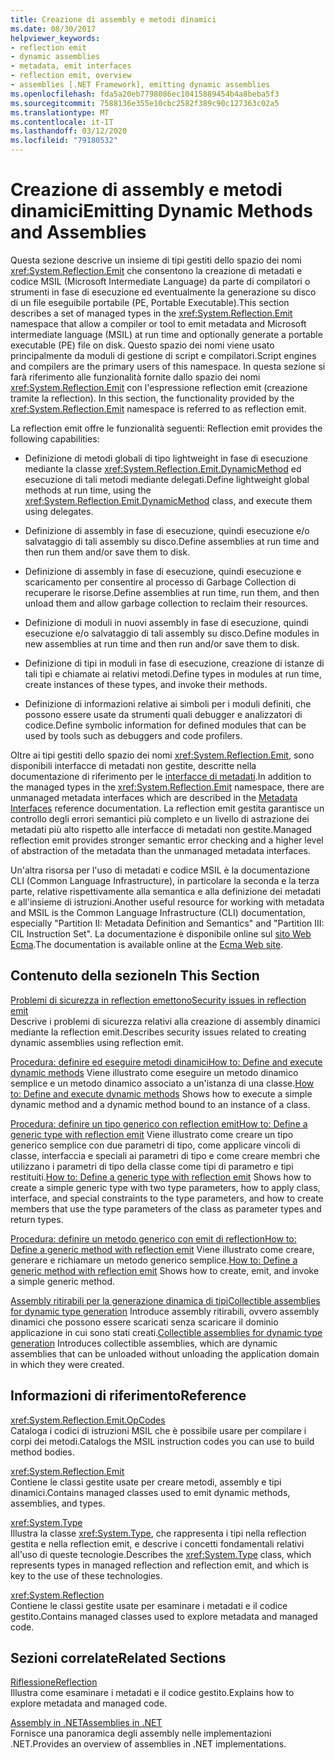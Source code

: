 ```yaml
---
title: Creazione di assembly e metodi dinamici
ms.date: 08/30/2017
helpviewer_keywords:
- reflection emit
- dynamic assemblies
- metadata, emit interfaces
- reflection emit, overview
- assemblies [.NET Framework], emitting dynamic assemblies
ms.openlocfilehash: fda5a20eb7798086ec10415889454b4a8beba5f3
ms.sourcegitcommit: 7588136e355e10cbc2582f389c90c127363c02a5
ms.translationtype: MT
ms.contentlocale: it-IT
ms.lasthandoff: 03/12/2020
ms.locfileid: "79180532"
---
```

# <a name="emitting-dynamic-methods-and-assemblies"></a><span data-ttu-id="34eee-102">Creazione di assembly e metodi dinamici</span><span class="sxs-lookup"><span data-stu-id="34eee-102">Emitting Dynamic Methods and Assemblies</span></span>

<span data-ttu-id="34eee-103">Questa sezione descrive un insieme di tipi gestiti dello spazio dei nomi <xref:System.Reflection.Emit> che consentono la creazione di metadati e codice MSIL (Microsoft Intermediate Language) da parte di compilatori o strumenti in fase di esecuzione ed eventualmente la generazione su disco di un file eseguibile portabile (PE, Portable Executable).</span><span class="sxs-lookup"><span data-stu-id="34eee-103">This section describes a set of managed types in the <xref:System.Reflection.Emit> namespace that allow a compiler or tool to emit metadata and Microsoft intermediate language (MSIL) at run time and optionally generate a portable executable (PE) file on disk.</span></span> <span data-ttu-id="34eee-104">Questo spazio dei nomi viene usato principalmente da moduli di gestione di script e compilatori.</span><span class="sxs-lookup"><span data-stu-id="34eee-104">Script engines and compilers are the primary users of this namespace.</span></span> <span data-ttu-id="34eee-105">In questa sezione si farà riferimento alle funzionalità fornite dallo spazio dei nomi <xref:System.Reflection.Emit> con l'espressione reflection emit (creazione tramite la reflection). </span><span class="sxs-lookup"><span data-stu-id="34eee-105">In this section, the functionality provided by the <xref:System.Reflection.Emit> namespace is referred to as reflection emit.</span></span>  
  
<span data-ttu-id="34eee-106">La reflection emit offre le funzionalità seguenti: </span><span class="sxs-lookup"><span data-stu-id="34eee-106">Reflection emit provides the following capabilities:</span></span>  
  
- <span data-ttu-id="34eee-107">Definizione di metodi globali di tipo lightweight in fase di esecuzione mediante la classe <xref:System.Reflection.Emit.DynamicMethod> ed esecuzione di tali metodi mediante delegati.</span><span class="sxs-lookup"><span data-stu-id="34eee-107">Define lightweight global methods at run time, using the <xref:System.Reflection.Emit.DynamicMethod> class, and execute them using delegates.</span></span>  
  
- <span data-ttu-id="34eee-108">Definizione di assembly in fase di esecuzione, quindi esecuzione e/o salvataggio di tali assembly su disco.</span><span class="sxs-lookup"><span data-stu-id="34eee-108">Define assemblies at run time and then run them and/or save them to disk.</span></span>  
  
- <span data-ttu-id="34eee-109">Definizione di assembly in fase di esecuzione, quindi esecuzione e scaricamento per consentire al processo di Garbage Collection di recuperare le risorse.</span><span class="sxs-lookup"><span data-stu-id="34eee-109">Define assemblies at run time, run them, and then unload them and allow garbage collection to reclaim their resources.</span></span>  
  
- <span data-ttu-id="34eee-110">Definizione di moduli in nuovi assembly in fase di esecuzione, quindi esecuzione e/o salvataggio di tali assembly su disco.</span><span class="sxs-lookup"><span data-stu-id="34eee-110">Define modules in new assemblies at run time and then run and/or save them to disk.</span></span>  
  
- <span data-ttu-id="34eee-111">Definizione di tipi in moduli in fase di esecuzione, creazione di istanze di tali tipi e chiamate ai relativi metodi.</span><span class="sxs-lookup"><span data-stu-id="34eee-111">Define types in modules at run time, create instances of these types, and invoke their methods.</span></span>  
  
- <span data-ttu-id="34eee-112">Definizione di informazioni relative ai simboli per i moduli definiti, che possono essere usate da strumenti quali debugger e analizzatori di codice.</span><span class="sxs-lookup"><span data-stu-id="34eee-112">Define symbolic information for defined modules that can be used by tools such as debuggers and code profilers.</span></span>  
  
<span data-ttu-id="34eee-113">Oltre ai tipi gestiti dello spazio dei nomi <xref:System.Reflection.Emit>, sono disponibili interfacce di metadati non gestite, descritte nella documentazione di riferimento per le [interfacce di metadati](../unmanaged-api/metadata/metadata-interfaces.md).</span><span class="sxs-lookup"><span data-stu-id="34eee-113">In addition to the managed types in the <xref:System.Reflection.Emit> namespace, there are unmanaged metadata interfaces which are described in the [Metadata Interfaces](../unmanaged-api/metadata/metadata-interfaces.md) reference documentation.</span></span> <span data-ttu-id="34eee-114">La reflection emit gestita garantisce un controllo degli errori semantici più completo e un livello di astrazione dei metadati più alto rispetto alle interfacce di metadati non gestite.</span><span class="sxs-lookup"><span data-stu-id="34eee-114">Managed reflection emit provides stronger semantic error checking and a higher level of abstraction of the metadata than the unmanaged metadata interfaces.</span></span>  
  
<span data-ttu-id="34eee-115">Un'altra risorsa per l'uso di metadati e codice MSIL è la documentazione CLI (Common Language Infrastructure), in particolare la seconda e la terza parte, relative rispettivamente alla semantica e alla definizione dei metadati e all'insieme di istruzioni.</span><span class="sxs-lookup"><span data-stu-id="34eee-115">Another useful resource for working with metadata and MSIL is the Common Language Infrastructure (CLI) documentation, especially "Partition II: Metadata Definition and Semantics" and "Partition III: CIL Instruction Set".</span></span> <span data-ttu-id="34eee-116">La documentazione è disponibile online sul [sito Web Ecma](https://www.ecma-international.org/publications/standards/Ecma-335.htm).</span><span class="sxs-lookup"><span data-stu-id="34eee-116">The documentation is available online at the [Ecma Web site](https://www.ecma-international.org/publications/standards/Ecma-335.htm).</span></span>  
  
## <a name="in-this-section"></a><span data-ttu-id="34eee-117">Contenuto della sezione</span><span class="sxs-lookup"><span data-stu-id="34eee-117">In This Section</span></span>
  
[<span data-ttu-id="34eee-118">Problemi di sicurezza in reflection emettono</span><span class="sxs-lookup"><span data-stu-id="34eee-118">Security issues in reflection emit</span></span>](security-issues-in-reflection-emit.md)  
<span data-ttu-id="34eee-119">Descrive i problemi di sicurezza relativi alla creazione di assembly dinamici mediante la reflection emit.</span><span class="sxs-lookup"><span data-stu-id="34eee-119">Describes security issues related to creating dynamic assemblies using reflection emit.</span></span>  

<span data-ttu-id="34eee-120">[Procedura: definire ed eseguire metodi dinamiciHow to: Define and execute dynamic methods](how-to-define-and-execute-dynamic-methods.md) Viene illustrato come eseguire un metodo dinamico semplice e un metodo dinamico associato a un'istanza di una classe.</span><span class="sxs-lookup"><span data-stu-id="34eee-120">[How to: Define and execute dynamic methods](how-to-define-and-execute-dynamic-methods.md) Shows how to execute a simple dynamic method and a dynamic method bound to an instance of a class.</span></span>

<span data-ttu-id="34eee-121">[Procedura: definire un tipo generico con reflection emitHow to: Define a generic type with reflection emit](how-to-define-a-generic-type-with-reflection-emit.md) Viene illustrato come creare un tipo generico semplice con due parametri di tipo, come applicare vincoli di classe, interfaccia e speciali ai parametri di tipo e come creare membri che utilizzano i parametri di tipo della classe come tipi di parametro e tipi restituiti.</span><span class="sxs-lookup"><span data-stu-id="34eee-121">[How to: Define a generic type with reflection emit](how-to-define-a-generic-type-with-reflection-emit.md) Shows how to create a simple generic type with two type parameters, how to apply class, interface, and special constraints to the type parameters, and how to create members that use the type parameters of the class as parameter types and return types.</span></span>

<span data-ttu-id="34eee-122">[Procedura: definire un metodo generico con emit di reflectionHow to: Define a generic method with reflection emit](how-to-define-a-generic-method-with-reflection-emit.md) Viene illustrato come creare, generare e richiamare un metodo generico semplice.</span><span class="sxs-lookup"><span data-stu-id="34eee-122">[How to: Define a generic method with reflection emit](how-to-define-a-generic-method-with-reflection-emit.md) Shows how to create, emit, and invoke a simple generic method.</span></span>

<span data-ttu-id="34eee-123">[Assembly ritirabili per la generazione dinamica di tipiCollectible assemblies for dynamic type generation](collectible-assemblies.md) Introduce assembly ritirabili, ovvero assembly dinamici che possono essere scaricati senza scaricare il dominio applicazione in cui sono stati creati.</span><span class="sxs-lookup"><span data-stu-id="34eee-123">[Collectible assemblies for dynamic type generation](collectible-assemblies.md) Introduces collectible assemblies, which are dynamic assemblies that can be unloaded without unloading the application domain in which they were created.</span></span>
  
## <a name="reference"></a><span data-ttu-id="34eee-124">Informazioni di riferimento</span><span class="sxs-lookup"><span data-stu-id="34eee-124">Reference</span></span>  

<xref:System.Reflection.Emit.OpCodes>  
<span data-ttu-id="34eee-125">Cataloga i codici di istruzioni MSIL che è possibile usare per compilare i corpi dei metodi.</span><span class="sxs-lookup"><span data-stu-id="34eee-125">Catalogs the MSIL instruction codes you can use to build method bodies.</span></span>  
  
<xref:System.Reflection.Emit>  
<span data-ttu-id="34eee-126">Contiene le classi gestite usate per creare metodi, assembly e tipi dinamici.</span><span class="sxs-lookup"><span data-stu-id="34eee-126">Contains managed classes used to emit dynamic methods, assemblies, and types.</span></span>  
  
<xref:System.Type>  
<span data-ttu-id="34eee-127">Illustra la classe <xref:System.Type>, che rappresenta i tipi nella reflection gestita e nella reflection emit, e descrive i concetti fondamentali relativi all'uso di queste tecnologie.</span><span class="sxs-lookup"><span data-stu-id="34eee-127">Describes the <xref:System.Type> class, which represents types in managed reflection and reflection emit, and which is key to the use of these technologies.</span></span>  
  
<xref:System.Reflection>  
<span data-ttu-id="34eee-128">Contiene le classi gestite usate per esaminare i metadati e il codice gestito.</span><span class="sxs-lookup"><span data-stu-id="34eee-128">Contains managed classes used to explore metadata and managed code.</span></span>  
  
## <a name="related-sections"></a><span data-ttu-id="34eee-129">Sezioni correlate</span><span class="sxs-lookup"><span data-stu-id="34eee-129">Related Sections</span></span>  

[<span data-ttu-id="34eee-130">Riflessione</span><span class="sxs-lookup"><span data-stu-id="34eee-130">Reflection</span></span>](reflection.md)  
<span data-ttu-id="34eee-131">Illustra come esaminare i metadati e il codice gestito.</span><span class="sxs-lookup"><span data-stu-id="34eee-131">Explains how to explore metadata and managed code.</span></span>  
  
[<span data-ttu-id="34eee-132">Assembly in .NET</span><span class="sxs-lookup"><span data-stu-id="34eee-132">Assemblies in .NET</span></span>](../../standard/assembly/index.md)  
<span data-ttu-id="34eee-133">Fornisce una panoramica degli assembly nelle implementazioni .NET.</span><span class="sxs-lookup"><span data-stu-id="34eee-133">Provides an overview of assemblies in .NET implementations.</span></span>
